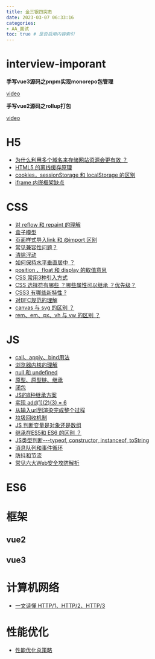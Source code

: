 ```yaml
---
title: 金三银四突击
date: 2023-03-07 06:33:16
categories:
- AA_面试
toc: true # 是否启用内容索引
---
```


# interview-imporant

**手写vue3源码之pnpm实现monorepo包管理**

[video](https://www.bilibili.com/video/BV1WP4y1u7qi/?spm_id_from=333.337.search-card.all.click&vd_source=bd4c7d99d71adf64d6e88c65370e0247)

**手写vue2源码之rollup打包**

[video](https://www.bilibili.com/video/BV1aq4y1o7Ny/?spm_id_from=333.788.recommend_more_video.0&vd_source=bd4c7d99d71adf64d6e88c65370e0247)

# H5

- <a target="_blank" href="{% post_path 'C_H5_0基础' %}#为什么多个域名来存储网站资源会更有效">为什么利用多个域名来存储网站资源会更有效 ？</a>
- <a target="_blank" href="{% post_path 'C_H5_0基础' %}#HTML5的离线缓存原理">HTML5 的离线缓存原理</a>
- <a target="_blank" href="{% post_path 'C_H5_0基础' %}#cookies、sessionStorage和localStorage的区别">cookies，sessionStorage 和 localStorage 的区别</a>
- <a target="_blank" href="{% post_path 'C_H5_0基础' %}#iframe内嵌框架缺点">iframe 内嵌框架缺点</a>

# CSS

- <a target="_blank" href="{% post_path 'C_CSS_0基础' %}#对reflow和repaint的理解">对 reflow 和 repaint 的理解</a>
- <a target="_blank" href="{% post_path 'C_CSS_0基础' %}#CSS盒子模型">盒子模型</a>
- <a target="_blank" href="{% post_path 'C_CSS_0基础' %}#页面样式导入link和@import区别">页面样式导入link 和 @import 区别</a>
- <a target="_blank" href="{% post_path 'C_CSS_0基础' %}#常见兼容性问题？">常见兼容性问题？</a>
- <a target="_blank" href="{% post_path 'C_CSS_0基础' %}#清除浮动">清除浮动</a>
- <a target="_blank" href="{% post_path 'C_CSS_0基础' %}#如何保持水平垂直居中 ？">如何保持水平垂直居中 ？</a>
- <a target="_blank" href="{% post_path 'C_CSS_0基础' %}#position、float和display的取值意思">position 、float 和 display 的取值意思</a>
- <a target="_blank" href="{% post_path 'C_CSS_0基础' %}#CSS常用3种引入方式">CSS 常用3种引入方式</a>
- <a target="_blank" href="{% post_path 'C_CSS_0基础' %}#CSS选择符有哪些？哪些属性可以继承？优先级？">CSS 选择符有哪些 ？哪些属性可以继承 ？优先级？</a>
- <a target="_blank" href="{% post_path 'C_CSS_0基础' %}#CSS3有哪些新特性？">CSS3 有哪些新特性 ?</a>
- <a target="_blank" href="{% post_path 'B_JS_原形闭包' %}#闭包">对BFC规范的理解</a>
- <a target="_blank" href="{% post_path 'C_CSS_0基础' %}#canvas与svg的区别？">canvas 与 svg 的区别 ？</a>
- <a target="_blank" href="{% post_path 'I_移动端_0基础' %}#rem、em、px、vh与vw的区别？">rem、em、px、vh 与 vw 的区别 ？</a>

# JS

- <a target="_blank" href="{% post_path 'B_JS_0基础' %}#this五种情况的梳理">call、apply、bind用法</a>
- <a target="_blank" href="{% post_path 'C_H5_0基础' %}#浏览器内核的理解">浏览器内核的理解</a>
- <a target="_blank" href="{% post_path 'B_JS_0基础' %}#null和undefined">null 和 undefined</a>
- <a target="_blank" href="{% post_path 'B_JS_原形原型链继承' %}#原型、原型链、继承">原型、原型链、继承</a>
- <a target="_blank" href="{% post_path 'B_JS_原形原型链继承' %}#闭包大合集">闭包</a>
- <a target="_blank" href="{% post_path 'B_JS_原形原型链继承' %}#JS的8种继承方案">JS的8种继承方案</a>
- <a target="_blank" href="{% post_path 'B_JS_0基础' %}#柯里化-实现add(1)(2)(3)=6">实现 add(1)(2)(3) = 6</a>
- <a target="_blank" href="{% post_path 'B_JS_原形闭包' %}#闭包">从输入url到渲染完成整个过程</a>
- <a target="_blank" href="{% post_path 'B_JS_原形闭包' %}#闭包">垃圾回收机制</a>
- <a target="_blank" href="{% post_path 'B_JS_原形闭包' %}#闭包">JS 判断变量是对象还是数组</a>
- <a target="_blank" href="{% post_path 'B_JS_原形闭包' %}#闭包">继承在ES5和 ES6 的区别 ？</a>
- <a target="_blank" href="{% post_path 'B_JS_原形闭包' %}#闭包">JS类型判断---typeof, constructor, instanceof, toString</a>
- <a target="_blank" href="{% post_path 'B_JS_原形闭包' %}#闭包">消息队列和事件循环</a>
- <a target="_blank" href="{% post_path 'B_JS_原形闭包' %}#闭包">防抖和节流</a>
- <a target="_blank" href="{% post_path 'B_JS_原形闭包' %}#闭包">常见六大Web安全攻防解析</a>

# ES6

# 框架

## vue2

## vue3

# 计算机网络

- <a target="_blank" href="{% post_path 'B_JS_原形闭包' %}#闭包">一文读懂 HTTP/1、HTTP/2、HTTP/3</a>

# 性能优化

- <a target="_blank" href="{% post_path 'B_JS_原形闭包' %}#闭包">性能优化总策略</a>